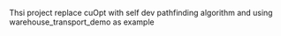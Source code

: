 Thsi project replace cuOpt with self dev pathfinding algorithm and using warehouse_transport_demo as example

